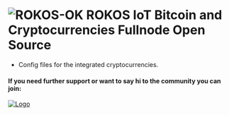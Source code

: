 ![ROKOS-OK](http://i.imgur.com/WHN1JGF.png)
ROKOS IoT Bitcoin and Cryptocurrencies Fullnode Open Source
=========================== 
* Config files for the integrated cryptocurrencies.

#### If you need further support or want to say hi to the community you can join:

<a href="https://discord.io/bitcoin">
    <img alt="Logo" src="https://discordapp.com/api/guilds/213747404745211904/widget.png?style=banner2">
  </a>
